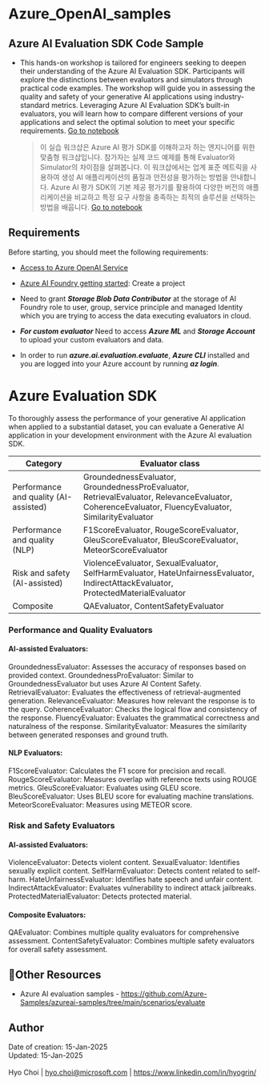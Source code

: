 # Azure_OpenAI_samples
## Azure AI Evaluation SDK Code Sample<br>
- This hands-on workshop is tailored for engineers seeking to deepen their understanding of the Azure AI Evaluation SDK. Participants will explore the distinctions between evaluators and simulators through practical code examples. The workshop will guide you in assessing the quality and safety of your generative AI applications using industry-standard metrics. Leveraging Azure AI Evaluation SDK’s built-in evaluators, you will learn how to compare different versions of your applications and select the optimal solution to meet your specific requirements. <a href="https://github.com/hyogrin/Azure_OpenAI_samples/blob/main/Azure%20AI%20Evaluation%20SDK/1_quality-evaluators.ipynb">Go to notebook</a>
    > 이 실습 워크샵은 Azure AI 평가 SDK를 이해하고자 하는 엔지니어를 위한 맞춤형 워크샵입니다. 참가자는 실제 코드 예제를 통해 Evaluator와 Simulator의 차이점을 살펴봅니다. 이 워크샵에서는 업계 표준 메트릭을 사용하여 생성 AI 애플리케이션의 품질과 안전성을 평가하는 방법을 안내합니다. Azure AI 평가 SDK의 기본 제공 평가기를 활용하여 다양한 버전의 애플리케이션을 비교하고 특정 요구 사항을 충족하는 최적의 솔루션을 선택하는 방법을 배웁니다. <a href="https://github.com/hyogrin/Azure_OpenAI_samples/blob/main/Azure%20AI%20Evaluation%20SDK/1_quality-evaluators.ipynb">Go to notebook</a>

## Requirements
Before starting, you should meet the following requirements:
- [Access to Azure OpenAI Service](https://go.microsoft.com/fwlink/?linkid=2222006)
- [Azure AI Foundry getting started](https://int.ai.azure.com/explore/gettingstarted): Create a project

- Need to grant ***Storage Blob Data Contributor*** at the storage of AI Foundry role to user, group, service principle and managed Identity which you are trying to access the data executing evaluators in cloud.

- ***For custom evaluator*** Need to access ***Azure ML*** and ***Storage Account*** to upload your custom evaluators and data.

- In order to run ***azure.ai.evaluation.evaluate***, ***Azure CLI*** installed and you are logged into your Azure account by running ***az login***.

# Azure Evaluation SDK
To thoroughly assess the performance of your generative AI application when applied to a substantial dataset, you can evaluate a Generative AI application in your development environment with the Azure AI evaluation SDK. 


| Category                                | Evaluator class                                                                                                                           |
|-----------------------------------------|-------------------------------------------------------------------------------------------------------------------------------------------|
| Performance and quality (AI-assisted)   | GroundednessEvaluator, GroundednessProEvaluator, RetrievalEvaluator, RelevanceEvaluator, CoherenceEvaluator, FluencyEvaluator, SimilarityEvaluator |
| Performance and quality (NLP)           | F1ScoreEvaluator, RougeScoreEvaluator, GleuScoreEvaluator, BleuScoreEvaluator, MeteorScoreEvaluator                                       |
| Risk and safety (AI-assisted)           | ViolenceEvaluator, SexualEvaluator, SelfHarmEvaluator, HateUnfairnessEvaluator, IndirectAttackEvaluator, ProtectedMaterialEvaluator        |
| Composite                               | QAEvaluator, ContentSafetyEvaluator                                                                                                       |

### Performance and Quality Evaluators

#### AI-assisted Evaluators:
GroundednessEvaluator: Assesses the accuracy of responses based on provided context.
GroundednessProEvaluator: Similar to GroundednessEvaluator but uses Azure AI Content Safety.
RetrievalEvaluator: Evaluates the effectiveness of retrieval-augmented generation.
RelevanceEvaluator: Measures how relevant the response is to the query.
CoherenceEvaluator: Checks the logical flow and consistency of the response.
FluencyEvaluator: Evaluates the grammatical correctness and naturalness of the response.
SimilarityEvaluator: Measures the similarity between generated responses and ground truth.

#### NLP Evaluators:
F1ScoreEvaluator: Calculates the F1 score for precision and recall.
RougeScoreEvaluator: Measures overlap with reference texts using ROUGE metrics.
GleuScoreEvaluator: Evaluates using GLEU score.
BleuScoreEvaluator: Uses BLEU score for evaluating machine translations.
MeteorScoreEvaluator: Measures using METEOR score.


### Risk and Safety Evaluators
#### AI-assisted Evaluators:
ViolenceEvaluator: Detects violent content.
SexualEvaluator: Identifies sexually explicit content.
SelfHarmEvaluator: Detects content related to self-harm.
HateUnfairnessEvaluator: Identifies hate speech and unfair content.
IndirectAttackEvaluator: Evaluates vulnerability to indirect attack jailbreaks.
ProtectedMaterialEvaluator: Detects protected material.

#### Composite Evaluators:
QAEvaluator: Combines multiple quality evaluators for comprehensive assessment.
ContentSafetyEvaluator: Combines multiple safety evaluators for overall safety assessment.


## 🥇Other Resources

- Azure AI evaluation samples - https://github.com/Azure-Samples/azureai-samples/tree/main/scenarios/evaluate



## Author
Date of creation: 15-Jan-2025<br>
Updated: 15-Jan-2025<br>
<br>
Hyo Choi | hyo.choi@microsoft.com | https://www.linkedin.com/in/hyogrin/ 
